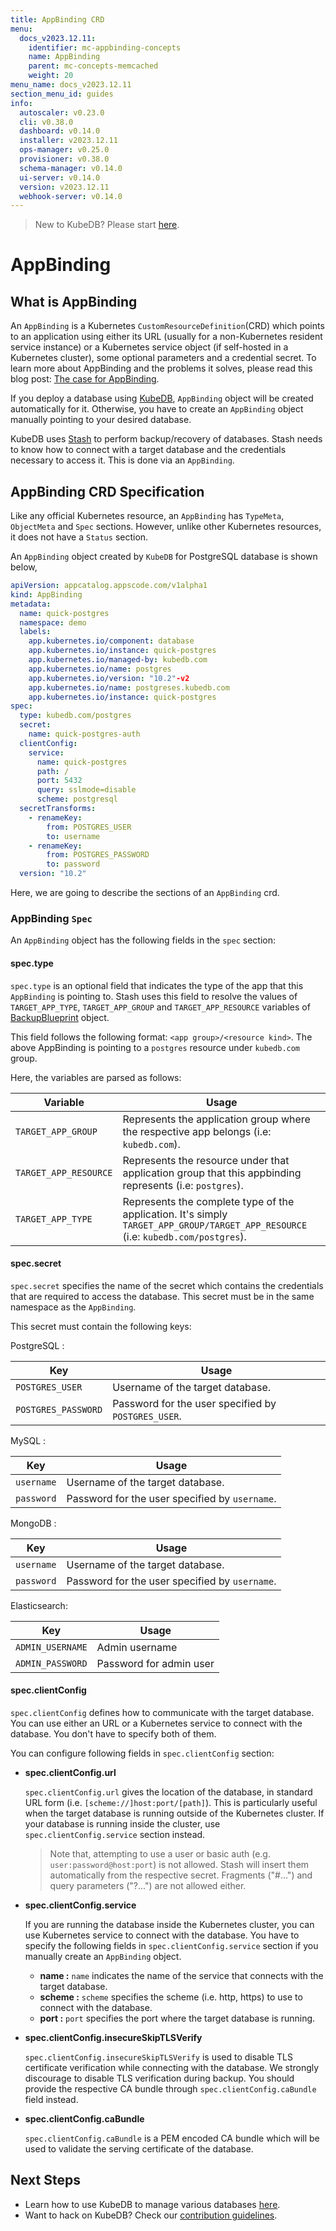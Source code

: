 ```yaml
---
title: AppBinding CRD
menu:
  docs_v2023.12.11:
    identifier: mc-appbinding-concepts
    name: AppBinding
    parent: mc-concepts-memcached
    weight: 20
menu_name: docs_v2023.12.11
section_menu_id: guides
info:
  autoscaler: v0.23.0
  cli: v0.38.0
  dashboard: v0.14.0
  installer: v2023.12.11
  ops-manager: v0.25.0
  provisioner: v0.38.0
  schema-manager: v0.14.0
  ui-server: v0.14.0
  version: v2023.12.11
  webhook-server: v0.14.0
---
```


> New to KubeDB? Please start [here](/docs/v2023.12.11/README).

# AppBinding

## What is AppBinding

An `AppBinding` is a Kubernetes `CustomResourceDefinition`(CRD) which points to an application using either its URL (usually for a non-Kubernetes resident service instance) or a Kubernetes service object (if self-hosted in a Kubernetes cluster), some optional parameters and a credential secret. To learn more about AppBinding and the problems it solves, please read this blog post: [The case for AppBinding](https://blog.byte.builders/post/the-case-for-appbinding).

If you deploy a database using [KubeDB](https://kubedb.com/docs/0.11.0/concepts/), `AppBinding` object will be created automatically for it. Otherwise, you have to create an `AppBinding` object manually pointing to your desired database.

KubeDB uses [Stash](https://appscode.com/products/stash/) to perform backup/recovery of databases. Stash needs to know how to connect with a target database and the credentials necessary to access it. This is done via an `AppBinding`.

## AppBinding CRD Specification

Like any official Kubernetes resource, an `AppBinding` has `TypeMeta`, `ObjectMeta` and `Spec` sections. However, unlike other Kubernetes resources, it does not have a `Status` section.

An `AppBinding` object created by `KubeDB` for PostgreSQL database is shown below,

```yaml
apiVersion: appcatalog.appscode.com/v1alpha1
kind: AppBinding
metadata:
  name: quick-postgres
  namespace: demo
  labels:
    app.kubernetes.io/component: database
    app.kubernetes.io/instance: quick-postgres
    app.kubernetes.io/managed-by: kubedb.com
    app.kubernetes.io/name: postgres
    app.kubernetes.io/version: "10.2"-v2
    app.kubernetes.io/name: postgreses.kubedb.com
    app.kubernetes.io/instance: quick-postgres
spec:
  type: kubedb.com/postgres
  secret:
    name: quick-postgres-auth
  clientConfig:
    service:
      name: quick-postgres
      path: /
      port: 5432
      query: sslmode=disable
      scheme: postgresql
  secretTransforms:
    - renameKey:
        from: POSTGRES_USER
        to: username
    - renameKey:
        from: POSTGRES_PASSWORD
        to: password
  version: "10.2"
```

Here, we are going to describe the sections of an `AppBinding` crd.

### AppBinding `Spec`

An `AppBinding` object has the following fields in the `spec` section:

#### spec.type

`spec.type` is an optional field that indicates the type of the app that this `AppBinding` is pointing to. Stash uses this field to resolve the values of `TARGET_APP_TYPE`, `TARGET_APP_GROUP` and `TARGET_APP_RESOURCE` variables of [BackupBlueprint](https://appscode.com/products/stash/latest/concepts/crds/backupblueprint/) object.

This field follows the following format: `<app group>/<resource kind>`. The above AppBinding is pointing to a `postgres` resource under `kubedb.com` group.

Here, the variables are parsed as follows:

|       Variable        |                                                               Usage                                                               |
| --------------------- | --------------------------------------------------------------------------------------------------------------------------------- |
| `TARGET_APP_GROUP`    | Represents the application group where the respective app belongs (i.e: `kubedb.com`).                                            |
| `TARGET_APP_RESOURCE` | Represents the resource under that application group that this appbinding represents (i.e: `postgres`).                           |
| `TARGET_APP_TYPE`     | Represents the complete type of the application. It's simply `TARGET_APP_GROUP/TARGET_APP_RESOURCE` (i.e: `kubedb.com/postgres`). |

#### spec.secret

`spec.secret` specifies the name of the secret which contains the credentials that are required to access the database. This secret must be in the same namespace as the `AppBinding`.

This secret must contain the following keys:

PostgreSQL :

| Key                 | Usage                                               |
| ------------------- | --------------------------------------------------- |
| `POSTGRES_USER`     | Username of the target database.                    |
| `POSTGRES_PASSWORD` | Password for the user specified by `POSTGRES_USER`. |

MySQL :

| Key        | Usage                                          |
| ---------- | ---------------------------------------------- |
| `username` | Username of the target database.               |
| `password` | Password for the user specified by `username`. |

MongoDB :

| Key        | Usage                                          |
| ---------- | ---------------------------------------------- |
| `username` | Username of the target database.               |
| `password` | Password for the user specified by `username`. |

Elasticsearch:

|       Key        |          Usage          |
| ---------------- | ----------------------- |
| `ADMIN_USERNAME` | Admin username          |
| `ADMIN_PASSWORD` | Password for admin user |

#### spec.clientConfig

`spec.clientConfig` defines how to communicate with the target database. You can use either an URL or a Kubernetes service to connect with the database. You don't have to specify both of them.

You can configure following fields in `spec.clientConfig` section:

- **spec.clientConfig.url**

  `spec.clientConfig.url` gives the location of the database, in standard URL form (i.e. `[scheme://]host:port/[path]`). This is particularly useful when the target database is running outside of the Kubernetes cluster. If your database is running inside the cluster, use `spec.clientConfig.service` section instead.

  > Note that, attempting to use a user or basic auth (e.g. `user:password@host:port`) is not allowed. Stash will insert them automatically from the respective secret. Fragments ("#...") and query parameters ("?...") are not allowed either.

- **spec.clientConfig.service**

  If you are running the database inside the Kubernetes cluster, you can use Kubernetes service to connect with the database. You have to specify the following fields in `spec.clientConfig.service` section if you manually create an `AppBinding` object.

  - **name :** `name` indicates the name of the service that connects with the target database.
  - **scheme :** `scheme` specifies the scheme (i.e. http, https) to use to connect with the database.
  - **port :** `port` specifies the port where the target database is running.

- **spec.clientConfig.insecureSkipTLSVerify**

  `spec.clientConfig.insecureSkipTLSVerify` is used to disable TLS certificate verification while connecting with the database. We strongly discourage to disable TLS verification during backup. You should provide the respective CA bundle through `spec.clientConfig.caBundle` field instead.

- **spec.clientConfig.caBundle**

  `spec.clientConfig.caBundle` is a PEM encoded CA bundle which will be used to validate the serving certificate of the database.

## Next Steps

- Learn how to use KubeDB to manage various databases [here](/docs/v2023.12.11/guides/README).
- Want to hack on KubeDB? Check our [contribution guidelines](/docs/v2023.12.11/CONTRIBUTING).
